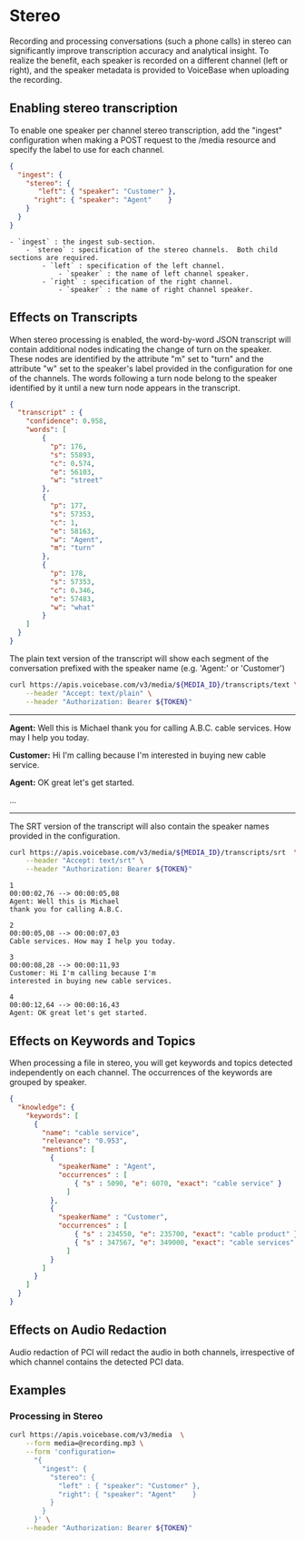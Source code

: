 # Stereo

Recording and processing conversations (such a phone calls) in stereo can significantly improve transcription accuracy and analytical insight. To realize the benefit,  each speaker is recorded on a different channel (left or right), and the speaker metadata is provided to VoiceBase when uploading the recording.

## Enabling stereo transcription

To enable one speaker per channel stereo transcription, add the "ingest" configuration when making a POST request to the /media resource and specify the label to use for each channel.

```json
{
  "ingest": {
    "stereo": {
       "left": { "speaker": "Customer" },
      "right": { "speaker": "Agent"    }
    }
  }
}
```

    - `ingest` : the ingest sub-section.
        - `stereo` : specification of the stereo channels.  Both child sections are required.
            - `left` : specification of the left channel.
                - `speaker` : the name of left channel speaker.
            - `right` : specification of the right channel.
                - `speaker` : the name of right channel speaker.


## Effects on Transcripts

When stereo processing is enabled, the word-by-word JSON transcript will contain additional nodes indicating the change of turn on the speaker. These nodes are identified by the attribute "m" set to "turn" and the attribute "w" set to the speaker's label provided in the configuration for one of the channels. The words following a turn node belong to the speaker identified by it until a new turn node appears in the transcript.

```json
{
  "transcript" : {
    "confidence": 0.958,
    "words": [
        {
          "p": 176,
          "s": 55893,
          "c": 0.574,
          "e": 56103,
          "w": "street"
        },
        {
          "p": 177,
          "s": 57353,
          "c": 1,
          "e": 58163,
          "w": "Agent",
          "m": "turn"
        },
        {
          "p": 178,
          "s": 57353,
          "c": 0.346,
          "e": 57483,
          "w": "what"
        }
    ]
  }
}
```

The plain text version of the transcript will show each segment of the conversation prefixed with the speaker name (e.g. 'Agent:' or  'Customer')

```bash
curl https://apis.voicebase.com/v3/media/${MEDIA_ID}/transcripts/text \
    --header "Accept: text/plain" \
    --header "Authorization: Bearer ${TOKEN}"
```

---
**Agent:** Well this is Michael thank you for calling A.B.C. cable services.
How may I help you today.

**Customer:** Hi I'm calling because I'm interested in buying new cable service.

**Agent:** OK great let's get started.  

...

---


The SRT version of the transcript will also contain the speaker names provided in
the configuration.

```bash
curl https://apis.voicebase.com/v3/media/${MEDIA_ID}/transcripts/srt  \
    --header "Accept: text/srt" \
    --header "Authorization: Bearer ${TOKEN}"
```

```
1
00:00:02,76 --> 00:00:05,08
Agent: Well this is Michael
thank you for calling A.B.C.

2
00:00:05,08 --> 00:00:07,03
Cable services. How may I help you today.

3
00:00:08,28 --> 00:00:11,93
Customer: Hi I'm calling because I'm
interested in buying new cable services.

4
00:00:12,64 --> 00:00:16,43
Agent: OK great let's get started.

```

## Effects on Keywords and Topics

When processing a file in stereo, you will get keywords and topics detected
independently on each channel. The occurrences of the keywords are grouped by
speaker.

```json
{
  "knowledge": {
    "keywords": [
      {
        "name": "cable service",
        "relevance": "0.953",
        "mentions": [
          {
            "speakerName" : "Agent",
            "occurrences" : [
                { "s" : 5090, "e": 6070, "exact": "cable service" }
              ]
          },
          {
            "speakerName" : "Customer",
            "occurrences" : [
                { "s" : 234550, "e": 235700, "exact": "cable product" },
                { "s" : 347567, "e": 349000, "exact": "cable services" }
              ]
          }
        ]
      }
    ]
  }
}
```

## Effects on Audio Redaction

Audio redaction of PCI will redact the audio in both channels, irrespective of which channel contains the detected PCI data.

## Examples

### Processing in Stereo
```bash
curl https://apis.voicebase.com/v3/media  \
    --form media=@recording.mp3 \
    --form 'configuration=
      "{
        "ingest": {
          "stereo": {
            "left" : { "speaker": "Customer" },
            "right": { "speaker": "Agent"    }
          }
        }
      }' \
    --header "Authorization: Bearer ${TOKEN}"
```
